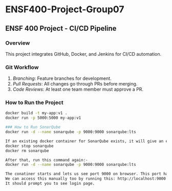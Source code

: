 # ENSF400-Project-Group07

## ENSF 400 Project - CI/CD Pipeline

### Overview
This project integrates GitHub, Docker, and Jenkins for CI/CD automation.

### Git Workflow
1. *Branching*: Feature branches for development.
2. *Pull Requests*: All changes go through PRs before merging.
3. *Code Reviews*: At least one team member must approve a PR.

### How to Run the Project
```sh
docker build -t my-app:v1 .
docker run -p 5000:5000 my-app:v1

### How to Run SonarQube
docker run -d --name sonarqube -p 9000:9000 sonarqube:lts

If an existing docker container for SonarQube exists, it will give an error so run this command: 
docker stop sonarqube
docker rm sonarqube

After that, run this command again:-
docker run -d --name sonarqube -p 9000:9000 sonarqube:lts 

The conatiner starts and lets us see port 9000 on browser. This port has our running SonarQube. 
We can access this manually too by running this: http://localhost:9000 on browser.
It should prompt you to see login page.